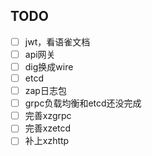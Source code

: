 ## TODO    
- [ ] jwt，看语雀文档
- [ ] api网关
- [ ] dig换成wire
- [ ] etcd
- [ ] zap日志包
- [ ] grpc负载均衡和etcd还没完成
- [ ] 完善xzgrpc
- [ ] 完善xzetcd
- [ ] 补上xzhttp
